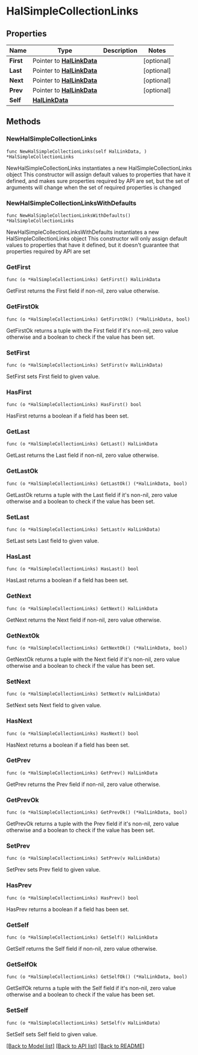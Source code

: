 <!--
Copyright (C) 2020-2024 Arm Limited or its affiliates and Contributors. All rights reserved.
SPDX-License-Identifier: Apache-2.0
-->
# HalSimpleCollectionLinks

## Properties

Name | Type | Description | Notes
------------ | ------------- | ------------- | -------------
**First** | Pointer to [**HalLinkData**](HalLinkData.md) |  | [optional] 
**Last** | Pointer to [**HalLinkData**](HalLinkData.md) |  | [optional] 
**Next** | Pointer to [**HalLinkData**](HalLinkData.md) |  | [optional] 
**Prev** | Pointer to [**HalLinkData**](HalLinkData.md) |  | [optional] 
**Self** | [**HalLinkData**](HalLinkData.md) |  | 

## Methods

### NewHalSimpleCollectionLinks

`func NewHalSimpleCollectionLinks(self HalLinkData, ) *HalSimpleCollectionLinks`

NewHalSimpleCollectionLinks instantiates a new HalSimpleCollectionLinks object
This constructor will assign default values to properties that have it defined,
and makes sure properties required by API are set, but the set of arguments
will change when the set of required properties is changed

### NewHalSimpleCollectionLinksWithDefaults

`func NewHalSimpleCollectionLinksWithDefaults() *HalSimpleCollectionLinks`

NewHalSimpleCollectionLinksWithDefaults instantiates a new HalSimpleCollectionLinks object
This constructor will only assign default values to properties that have it defined,
but it doesn't guarantee that properties required by API are set

### GetFirst

`func (o *HalSimpleCollectionLinks) GetFirst() HalLinkData`

GetFirst returns the First field if non-nil, zero value otherwise.

### GetFirstOk

`func (o *HalSimpleCollectionLinks) GetFirstOk() (*HalLinkData, bool)`

GetFirstOk returns a tuple with the First field if it's non-nil, zero value otherwise
and a boolean to check if the value has been set.

### SetFirst

`func (o *HalSimpleCollectionLinks) SetFirst(v HalLinkData)`

SetFirst sets First field to given value.

### HasFirst

`func (o *HalSimpleCollectionLinks) HasFirst() bool`

HasFirst returns a boolean if a field has been set.

### GetLast

`func (o *HalSimpleCollectionLinks) GetLast() HalLinkData`

GetLast returns the Last field if non-nil, zero value otherwise.

### GetLastOk

`func (o *HalSimpleCollectionLinks) GetLastOk() (*HalLinkData, bool)`

GetLastOk returns a tuple with the Last field if it's non-nil, zero value otherwise
and a boolean to check if the value has been set.

### SetLast

`func (o *HalSimpleCollectionLinks) SetLast(v HalLinkData)`

SetLast sets Last field to given value.

### HasLast

`func (o *HalSimpleCollectionLinks) HasLast() bool`

HasLast returns a boolean if a field has been set.

### GetNext

`func (o *HalSimpleCollectionLinks) GetNext() HalLinkData`

GetNext returns the Next field if non-nil, zero value otherwise.

### GetNextOk

`func (o *HalSimpleCollectionLinks) GetNextOk() (*HalLinkData, bool)`

GetNextOk returns a tuple with the Next field if it's non-nil, zero value otherwise
and a boolean to check if the value has been set.

### SetNext

`func (o *HalSimpleCollectionLinks) SetNext(v HalLinkData)`

SetNext sets Next field to given value.

### HasNext

`func (o *HalSimpleCollectionLinks) HasNext() bool`

HasNext returns a boolean if a field has been set.

### GetPrev

`func (o *HalSimpleCollectionLinks) GetPrev() HalLinkData`

GetPrev returns the Prev field if non-nil, zero value otherwise.

### GetPrevOk

`func (o *HalSimpleCollectionLinks) GetPrevOk() (*HalLinkData, bool)`

GetPrevOk returns a tuple with the Prev field if it's non-nil, zero value otherwise
and a boolean to check if the value has been set.

### SetPrev

`func (o *HalSimpleCollectionLinks) SetPrev(v HalLinkData)`

SetPrev sets Prev field to given value.

### HasPrev

`func (o *HalSimpleCollectionLinks) HasPrev() bool`

HasPrev returns a boolean if a field has been set.

### GetSelf

`func (o *HalSimpleCollectionLinks) GetSelf() HalLinkData`

GetSelf returns the Self field if non-nil, zero value otherwise.

### GetSelfOk

`func (o *HalSimpleCollectionLinks) GetSelfOk() (*HalLinkData, bool)`

GetSelfOk returns a tuple with the Self field if it's non-nil, zero value otherwise
and a boolean to check if the value has been set.

### SetSelf

`func (o *HalSimpleCollectionLinks) SetSelf(v HalLinkData)`

SetSelf sets Self field to given value.



[[Back to Model list]](../README.md#documentation-for-models) [[Back to API list]](../README.md#documentation-for-api-endpoints) [[Back to README]](../README.md)


